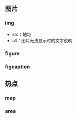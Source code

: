 ## 图片

### img

* src：地址
* alt：图片无法显示时的文字说明

### figure

### figcaption

## 热点

### map

### area



